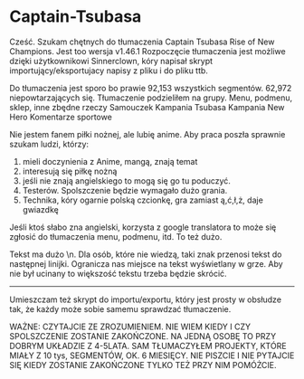 # Captain-Tsubasa
Cześć.
Szukam chętnych do tłumaczenia Captain Tsubasa Rise of New Champions. Jest too wersja v1.46.1
Rozpoczęcie tłumaczenia jest możliwe dzięki użytkownikowi Sinnerclown, kóry napisał skrypt importujący/eksportujacy napisy z pliku i do pliku ttb.


Do tłumaczenia jest sporo bo prawie 92,153 wszystkich segmentów. 62,972 niepowtarzających się.
Tłumaczenie podzieliłem na grupy.
Menu, podmenu, sklep, inne zbędne rzeczy
Samouczek
Kampania Tsubasa 
Kampania New Hero
Komentarze sportowe


Nie jestem fanem piłki nożnej, ale lubię anime. 
Aby praca poszła sprawnie szukam ludzi, którzy:
1. mieli doczynienia z Anime, mangą, znają temat
2. interesują się piłkę nożną
3. jeśli nie znają angielskiego to mogą się go tu poduczyć.
4. Testerów. Spolszczenie będzie wymagało dużo grania.
5. Technika, kóry ogarnie polską czcionkę, gra zamiast ą,ć,ł,ż, daje gwiazdkę

Jeśli ktoś słabo zna angielski, korzysta z google translatora to może się zgłosić do tłumaczenia menu, podmenu, itd. To też dużo.

Tekst ma dużo \n. Dla osób, które nie wiedzą, taki znak przenosi tekst do następnej linijki.
Ogranicza nas miejsce na tekst wyświetlany w grze. Aby nie był ucinany to większość tekstu trzeba będzie skrócić.

_______________
Umieszczam też skrypt do importu/exportu, który jest prosty w obsłudze tak, że każdy może sobie samemu sprawdzać tłumaczenie.

WAŻNE: CZYTAJCIE ZE ZROZUMIENIEM.
NIE WIEM KIEDY I CZY SPOLSZCZENIE ZOSTANIE ZAKOŃCZONE. NA JEDNĄ OSOBĘ TO PRZY DOBRYM UKŁADZIE Z 4-5LATA.
SAM TŁUMACZYŁEM PROJEKTY, KTÓRE MIAŁY Z 10 tys, SEGMENTÓW, OK. 6 MIESIĘCY.
NIE PISZCIE I NIE PYTAJCIE SIĘ KIEDY ZOSTANIE ZAKOŃCZONE TYLKO TEŻ PRZY NIM POMÓŻCIE.


